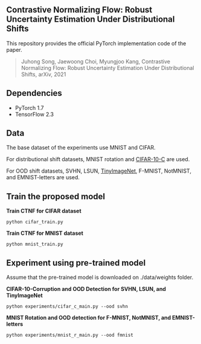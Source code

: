 
## Contrastive Normalizing Flow: Robust Uncertainty Estimation Under Distributional Shifts
This repository provides the official PyTorch implementation code of the paper.

> Juhong Song, Jaewoong Choi, Myungjoo Kang, Contrastive Normalizing Flow: Robust Uncertainty Estimation Under Distributional Shifts, arXiv, 2021

## Dependencies

* PyTorch 1.7
* TensorFlow 2.3

## Data

The base dataset of the experiments use MNIST and CIFAR.

For distributional shift datasets, MNIST rotation and [CIFAR-10-C](https://zenodo.org/record/2535967) are used.

For OOD shift datasets, SVHN, LSUN, [TinyImageNet](https://www.kaggle.com/c/tiny-imagenet/data), F-MNIST, NotMNIST, and EMNIST-letters are used.

## Train the proposed model

**Train CTNF for CIFAR dataset**

	python cifar_train.py

**Train CTNF for MNIST dataset**

	python mnist_train.py

## Experiment using pre-trained model

Assume that the pre-trained model is downloaded on ./data/weights folder.

**CIFAR-10-Corruption and OOD Detection for SVHN, LSUN, and TinyImageNet**

	python experiments/cifar_c_main.py --ood svhn

**MNIST Rotation and OOD detection for F-MNIST, NotMNIST, and EMNIST-letters**

	python experiments/mnist_r_main.py --ood fmnist


